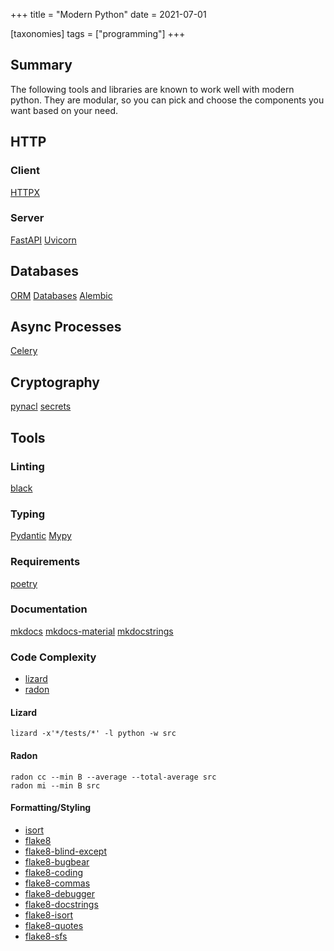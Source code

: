 +++
title = "Modern Python"
date = 2021-07-01

[taxonomies]
tags = ["programming"]
+++

## Summary

The following tools and libraries are known to work well with modern python. They are modular, so you can pick and choose the components you want based on your need.

## HTTP

### Client

[HTTPX](https://github.com/encode/httpx)

### Server

[FastAPI](https://fastapi.tiangolo.com/)
[Uvicorn](https://www.uvicorn.org/)

## Databases

[ORM](https://github.com/encode/orm)
[Databases](https://github.com/encode/databases)
[Alembic](https://alembic.sqlalchemy.org/en/latest/tutorial.html)

## Async Processes

[Celery](https://docs.celeryproject.org/en/stable/getting-started/introduction.html)

## Cryptography

[pynacl](https://pynacl.readthedocs.io/en/latest/)
[secrets](https://docs.python.org/3/library/secrets.html)

## Tools

### Linting

[black](https://black.readthedocs.io/en/stable/)

### Typing

[Pydantic](https://pydantic-docs.helpmanual.io/)
[Mypy](https://github.com/python/mypy)

### Requirements

[poetry](https://python-poetry.org/)

### Documentation

[mkdocs](https://www.mkdocs.org/)
[mkdocs-material](https://squidfunk.github.io/mkdocs-material/)
[mkdocstrings](https://github.com/mkdocstrings/mkdocstrings)

### Code Complexity
- [lizard](https://pypi.org/project/lizard/)
- [radon](https://pypi.org/project/radon/)

#### Lizard

`lizard -x'*/tests/*' -l python -w src`

#### Radon

```
radon cc --min B --average --total-average src
radon mi --min B src
```

#### Formatting/Styling
- [isort](https://pypi.org/project/isort/)
- [flake8](https://flake8.pycqa.org/en/latest/)
- [flake8-blind-except](https://pypi.org/project/flake8-blind-except/)
- [flake8-bugbear](https://pypi.org/project/flake8-bugbear/)
- [flake8-coding](https://pypi.org/project/flake8-coding/)
- [flake8-commas](https://pypi.org/project/flake8-commas/)
- [flake8-debugger](https://pypi.org/project/flake8-debugger/)
- [flake8-docstrings](https://pypi.org/project/flake8-docstrings/)
- [flake8-isort](https://pypi.org/project/flake8-isort/)
- [flake8-quotes](https://pypi.org/project/flake8-quotes/)
- [flake8-sfs](https://pypi.org/project/flake8-sfs/)
